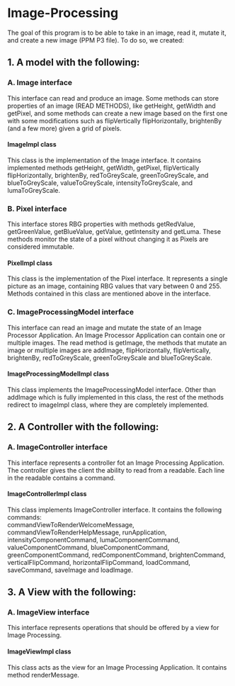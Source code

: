 # Image-Processing

The goal of this program is to be able to take in an image, read it, mutate it, and create a new
image (PPM P3 file). To do so, we created:

## 1. A model with the following:

### A. Image interface
This interface can read and produce an image. Some methods can store properties of an
image (READ METHODS), like getHeight, getWidth and getPixel, and some methods can create a new image
based on the first one with some modifications such as flipVertically flipHorizontally, brightenBy
(and a few more) given a grid of pixels.
####  ImageImpl class
This class is the implementation of the Image interface. It contains implemented methods getHeight,
getWidth, getPixel, flipVertically flipHorizontally, brightenBy, redToGreyScale, greenToGreyScale,
and blueToGreyScale, valueToGreyScale, intensityToGreyScale, and lumaToGreyScale.

### B. Pixel interface
This interface stores RBG properties with methods getRedValue, getGreenValue, getBlueValue,
getValue, getIntensity and getLuma. These methods monitor the state of a pixel without changing
it as Pixels are considered immutable.
#### PixelImpl class
This class is the implementation of the Pixel interface. It represents a single picture as an image,
containing RBG values that vary between 0 and 255. Methods contained in this class are mentioned
above in the interface.

### C. ImageProcessingModel interface
This interface can read an image and mutate the state of an Image Processor Application. An Image
Processor Application can contain one or multiple images. The read method is getImage, the methods
that mutate an image or multiple images are addImage, flipHorizontally, flipVertically, brightenBy,
redToGreyScale, greenToGreyScale and blueToGreyScale.
#### ImageProcessingModelImpl class
This class implements the ImageProcessingModel interface. Other than addImage which is fully
implemented in this class, the rest of the methods redirect to imageImpl class, where they are
completely implemented.


## 2. A Controller with the following:

### A. ImageController interface
This interface represents a controller fot an Image Processing Application.
The controller gives the client the ability to read from a readable. Each line in the readable
contains a command.
####  ImageControllerImpl class
This class implements ImageController interface. It contains the following commands:  
commandViewToRenderWelcomeMessage, commandViewToRenderHelpMessage, runApplication,
intensityComponentCommand, lumaComponentCommand, valueComponentCommand, blueComponentCommand,
greenComponentCommand, redComponentCommand, brightenCommand, verticalFlipCommand,
horizontalFlipCommand, loadCommand, saveCommand, saveImage and loadImage.


## 3. A View with the following:

### A. ImageView interface
This interface represents operations that should be offered by a view for Image Processing.

####  ImageViewImpl class
This class acts as the view for an Image Processing Application. It contains method renderMessage. 





